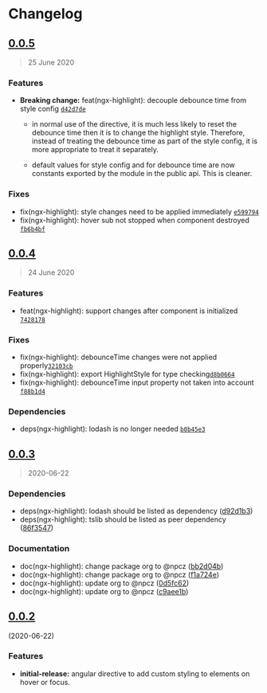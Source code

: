 # Changelog

## [0.0.5](https://github.com/abdes/happy-coding/compare/ngx-highlight-ngx-highlight-0.0.4...ngx-highlight-0.0.5)

> 25 June 2020

### Features

- **Breaking change:** feat(ngx-highlight): decouple debounce time from style config [`d42d7de`](https://github.com/abdes/happy-coding/commit/d42d7de362c1ddcaccdccf63a40d4bbac044734d)

  - in normal use of the directive, it is much less likely
    to reset the debounce time then it is to change the highlight style.
    Therefore, instead of treating the debounce time as part of the style
    config, it is more appropriate to treat it separately.

  - default values for style config and for debounce time are now constants
    exported by the module in the public api. This is cleaner.

### Fixes

- fix(ngx-highlight): style changes need to be applied immediately [`e599794`](https://github.com/abdes/happy-coding/commit/e599794cd54a4c2bcd87c58acfa4b016e365c7a8)
- fix(ngx-highlight): hover sub not stopped when component destroyed [`fb6b4bf`](https://github.com/abdes/happy-coding/commit/fb6b4bf5a122f4b8bf8581d694da5097779c4018)

## [0.0.4](https://github.com/abdes/happy-coding/compare/ngx-highlight-ngx-highlight-0.0.3...ngx-highlight-0.0.4)

> 24 June 2020

### Features

- feat(ngx-highlight): support changes after component is initialized [`7428178`](https://github.com/abdes/happy-coding/commit/7428178cb91dec4238dcc49544ce5b036bbce742)

### Fixes

- fix(ngx-highlight): debounceTime changes were not applied properly[`32103cb`](https://github.com/abdes/happy-coding/commit/32103cb7e2b461faf5e83de2e4a3d55847f08fee)
- fix(ngx-highlight): export HighlightStyle for type checking[`d8b0664`](d8b0664fbdde45495ed1a8e19676ba76438b8384)
- fix(ngx-highlight): debounceTime input property not taken into account [`f88b1d4`](f88b1d494149330479483679a7c2b73e6d375aee)

### Dependencies

- deps(ngx-highlight): lodash is no longer needed [`b0b45e3`](https://github.com/abdes/happy-coding/commit/b0b45e31f4caaa407a141be443e0801919a10546)

## [0.0.3](https://github.com/abdes/happy-coding/compare/ngx-highlight-ngx-highlight-0.0.2...ngx-highlight-0.0.3)

> 2020-06-22

### Dependencies

- deps(ngx-highlight): lodash should be listed as dependency ([d92d1b3](https://github.com/abdes/happy-coding/commit/d92d1b3))
- deps(ngx-highlight): tslib should be listed as peer dependency ([86f3547](https://github.com/abdes/happy-coding/commit/86f3547))

### Documentation

- doc(ngx-highlight): change package org to @npcz ([bb2d04b](https://github.com/abdes/happy-coding/commit/bb2d04b))
- doc(ngx-highlight): change package org to @npcz ([f1a724e](https://github.com/abdes/happy-coding/commit/f1a724e))
- doc(ngx-highlight): update org to @npcz ([0d5fc62](https://github.com/abdes/happy-coding/commit/0d5fc62))
- doc(ngx-highlight): update org to @npcz ([c9aee1b](https://github.com/abdes/happy-coding/commit/c9aee1b))

## [0.0.2](https://github.com/abdes/happy-coding/compare/ngx-highlight-ngx-highlight-0.0.1...ngx-highlight-0.0.2)

(2020-06-22)

### Features

- **initial-release:** angular directive to add custom styling to elements on
  hover or focus.
